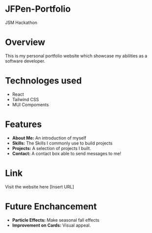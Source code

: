 # JFPen-Portfolio
JSM Hackathon

# Overview

This is my personal portfolio website which showcase my abilities as a software developer. 

# Technologes used

- React
- Tailwind CSS
- MUI Compoments 

# Features

- **About Me:** An introduction of myself
- **Skills:** The Skills I commonly use to build projects
- **Projects:** A selection of projects I built.
- **Contact:** A contact box able to send messages to me!

# Link

Visit the website here
[Insert URL]

# Future Enchancement
- **Particle Effects:** Make seasonal fall effects
- **Improvement on Cards:** Visual appeal.  
